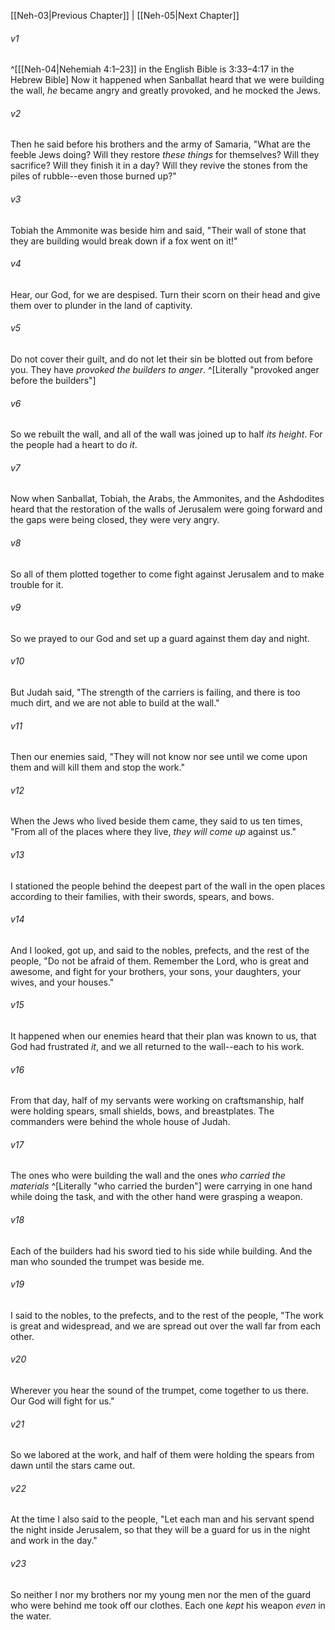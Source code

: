 ﻿---
aliases:
  - Nehemiah 4
---

[[Neh-03|Previous Chapter]] | [[Neh-05|Next Chapter]]

###### v1
 ^[[[Neh-04|Nehemiah 4:1–23]] in the English Bible is 3:33–4:17 in the Hebrew Bible] Now it happened when Sanballat heard that we were building the wall, _he_ became angry and greatly provoked, and he mocked the Jews.

###### v2
Then he said before his brothers and the army of Samaria, "What are the feeble Jews doing? Will they restore _these things_ for themselves? Will they sacrifice? Will they finish it in a day? Will they revive the stones from the piles of rubble--even those burned up?"

###### v3
Tobiah the Ammonite was beside him and said, "Their wall of stone that they are building would break down if a fox went on it!"

###### v4
Hear, our God, for we are despised. Turn their scorn on their head and give them over to plunder in the land of captivity.

###### v5
Do not cover their guilt, and do not let their sin be blotted out from before you. They have _provoked the builders to anger_. ^[Literally "provoked anger before the builders"]

###### v6
So we rebuilt the wall, and all of the wall was joined up to half _its height_. For the people had a heart to do _it_.

###### v7
Now when Sanballat, Tobiah, the Arabs, the Ammonites, and the Ashdodites heard that the restoration of the walls of Jerusalem were going forward and the gaps were being closed, they were very angry.

###### v8
So all of them plotted together to come fight against Jerusalem and to make trouble for it.

###### v9
So we prayed to our God and set up a guard against them day and night.

###### v10
But Judah said, "The strength of the carriers is failing, and there is too much dirt, and we are not able to build at the wall."

###### v11
Then our enemies said, "They will not know nor see until we come upon them and will kill them and stop the work."

###### v12
When the Jews who lived beside them came, they said to us ten times, "From all of the places where they live, _they will come up_ against us."

###### v13
I stationed the people behind the deepest part of the wall in the open places according to their families, with their swords, spears, and bows.

###### v14
And I looked, got up, and said to the nobles, prefects, and the rest of the people, "Do not be afraid of them. Remember the Lord, who is great and awesome, and fight for your brothers, your sons, your daughters, your wives, and your houses."

###### v15
It happened when our enemies heard that their plan was known to us, that God had frustrated _it_, and we all returned to the wall--each to his work.

###### v16
From that day, half of my servants were working on craftsmanship, half were holding spears, small shields, bows, and breastplates. The commanders were behind the whole house of Judah.

###### v17
The ones who were building the wall and the ones _who carried the materials_ ^[Literally "who carried the burden"] were carrying in one hand while doing the task, and with the other hand were grasping a weapon.

###### v18
Each of the builders had his sword tied to his side while building. And the man who sounded the trumpet was beside me.

###### v19
I said to the nobles, to the prefects, and to the rest of the people, "The work is great and widespread, and we are spread out over the wall far from each other.

###### v20
Wherever you hear the sound of the trumpet, come together to us there. Our God will fight for us."

###### v21
So we labored at the work, and half of them were holding the spears from dawn until the stars came out.

###### v22
At the time I also said to the people, "Let each man and his servant spend the night inside Jerusalem, so that they will be a guard for us in the night and work in the day."

###### v23
So neither I nor my brothers nor my young men nor the men of the guard who were behind me took off our clothes. Each one _kept_ his weapon _even_ in the water.
